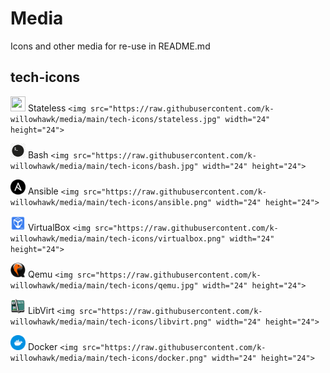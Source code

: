 # Media

Icons and other media for re-use in README.md

## tech-icons

<img src="https://raw.githubusercontent.com/k-willowhawk/media/main/tech-icons/stateless.jpg" width="24" height="24"> Stateless
`<img src="https://raw.githubusercontent.com/k-willowhawk/media/main/tech-icons/stateless.jpg" width="24" height="24">`

<img src="https://raw.githubusercontent.com/k-willowhawk/media/main/tech-icons/bash.jpg" width="24" height="24"> Bash
`<img src="https://raw.githubusercontent.com/k-willowhawk/media/main/tech-icons/bash.jpg" width="24" height="24">`

<img src="https://raw.githubusercontent.com/k-willowhawk/media/main/tech-icons/ansible.png" width="24" height="24"> Ansible
`<img src="https://raw.githubusercontent.com/k-willowhawk/media/main/tech-icons/ansible.png" width="24" height="24">`

<img src="https://raw.githubusercontent.com/k-willowhawk/media/main/tech-icons/virtualbox.png" width="24" height="24"> VirtualBox
`<img src="https://raw.githubusercontent.com/k-willowhawk/media/main/tech-icons/virtualbox.png" width="24" height="24">`

<img src="https://raw.githubusercontent.com/k-willowhawk/media/main/tech-icons/qemu.jpg" width="24" height="24"> Qemu
`<img src="https://raw.githubusercontent.com/k-willowhawk/media/main/tech-icons/qemu.jpg" width="24" height="24">`

<img src="https://raw.githubusercontent.com/k-willowhawk/media/main/tech-icons/libvirt.png" width="24" height="24"> LibVirt
`<img src="https://raw.githubusercontent.com/k-willowhawk/media/main/tech-icons/libvirt.png" width="24" height="24">`

<img src="https://raw.githubusercontent.com/k-willowhawk/media/main/tech-icons/docker.png" width="24" height="24"> Docker
`<img src="https://raw.githubusercontent.com/k-willowhawk/media/main/tech-icons/docker.png" width="24" height="24">`

